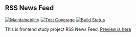 ## RSS News Feed
[![Maintainability](https://api.codeclimate.com/v1/badges/2954c16c7aa1c9d39623/maintainability)](https://codeclimate.com/github/Yoffic/frontend-project-lvl3/maintainability)
[![Test Coverage](https://api.codeclimate.com/v1/badges/2954c16c7aa1c9d39623/test_coverage)](https://codeclimate.com/github/Yoffic/frontend-project-lvl3/test_coverage)
[![Build Status](https://travis-ci.org/Yoffic/frontend-project-lvl3.svg?branch=master)](https://travis-ci.org/Yoffic/frontend-project-lvl3)

This is frontend study project RSS News Feed. [Preview is here](http://raspy-feather.surge.sh/)